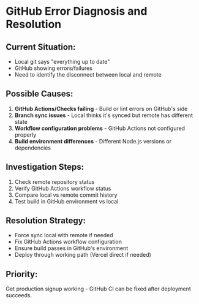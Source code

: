 # GitHub Error Diagnosis and Resolution

## Current Situation:
- Local git says "everything up to date"
- GitHub showing errors/failures
- Need to identify the disconnect between local and remote

## Possible Causes:
1. **GitHub Actions/Checks failing** - Build or lint errors on GitHub's side
2. **Branch sync issues** - Local thinks it's synced but remote has different state  
3. **Workflow configuration problems** - GitHub Actions not configured properly
4. **Build environment differences** - Different Node.js versions or dependencies

## Investigation Steps:
1. Check remote repository status
2. Verify GitHub Actions workflow status
3. Compare local vs remote commit history
4. Test build in GitHub environment vs local

## Resolution Strategy:
- Force sync local with remote if needed
- Fix GitHub Actions workflow configuration
- Ensure build passes in GitHub's environment
- Deploy through working path (Vercel direct if needed)

## Priority:
Get production signup working - GitHub CI can be fixed after deployment succeeds.